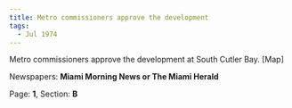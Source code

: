 ```yaml
---  
title: Metro commissioners approve the development  
tags:  
  - Jul 1974  
---  
```

  
Metro commissioners approve the development at South Cutler Bay. [Map]  
  
Newspapers: **Miami Morning News or The Miami Herald**  
  
Page: **1**, Section: **B** 
